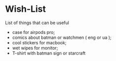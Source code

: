 # Wish-List
List of things that can be useful
- case for airpods pro;
- comics about batman or watchmen ( eng or ua );
- cool stickers for macbook;
- wet wipes for monitor;
- T-shirt with batman sign or starcraft

